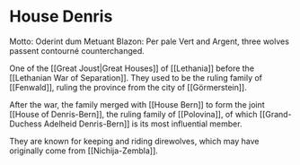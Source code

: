 # House Denris
Motto: Oderint dum Metuant
Blazon: Per pale Vert and Argent, three wolves passent contourné counterchanged.

One of the [[Great Joust|Great Houses]] of [[Lethania]] before the [[Lethanian War of Separation]]. They used to be the ruling family of [[Fenwald]], ruling the province from the city of [[Görmerstein]].

After the war, the family merged with [[House Bern]] to form the joint [[House of Denris-Bern]], the ruling family of [[Polovina]], of which [[Grand-Duchess Adelheid Denris-Bern]] is its most influential member. 

They are known for keeping and riding direwolves, which may have originally come from [[Nichija-Zembla]].


